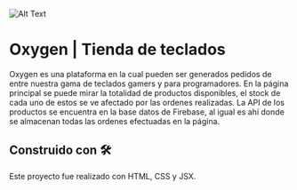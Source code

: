 ![Alt Text](https://media.giphy.com/media/h4hOYWREXMMCBxir6h/giphy.gif)
# Oxygen | Tienda de teclados

Oxygen es una plataforma en la cual pueden ser generados pedidos de entre nuestra gama de teclados gamers y para programadores. En la página principal se puede mirar la totalidad de productos disponibles, el stock de cada uno de estos se ve afectado por las ordenes realizadas. La API de los productos se encuentra en la base datos de Firebase, al igual es ahí donde se almacenan todas las ordenes efectuadas en la página.

## Construido con 🛠️

Este proyecto fue realizado con HTML, CSS y JSX.